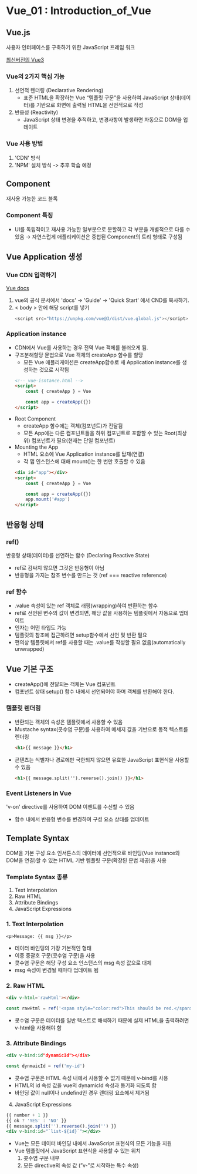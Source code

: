 # Vue_01 : Introduction_of_Vue

## Vue.js
사용자 인터페이스를 구축하기 위한 JavaScript 프레임 워크

[최신버전의 Vue3](https://vuejs.org/)

### Vue의 2가지 핵심 기능
1. 선언적 렌더링 (Declarative Rendering)
    - 표준 HTML을 확장하는 Vue “템플릿 구문”을 사용하여 JavaScript 상태(데이터)를 기반으로 화면에 출력될 HTML을 선언적으로 작성
2. 반응성 (Reactivity)
    - JavaScript 상태 변경을 추적하고, 변경사항이 발생하면 자동으로 DOM을 업데이트

### Vue 사용 방법
1. 'CDN' 방식 
2. 'NPM' 설치 방식
    -> 추후 학습 예정

## Component
재사용 가능한 코드 블록
### Component 특징
- UI를 독립적이고 재사용 가능한 일부분으로 분할하고 각 부분을 개별적으로 다룰 수 있음
    → 자연스럽게 애플리케이션은 중첩된 Component의 트리 형태로 구성됨

## Vue Application 생성
### Vue CDN 입력하기
[Vue docs](https://vuejs.org/guide/quick-start.html)

1. vue의 공식 문서에서 'docs' -> 'Guide' -> 'Quick Start' 에서 CND를 복사하기.
2. < body > 안에 해당 script를 넣기
    ```javascript
    <script src="https://unpkg.com/vue@3/dist/vue.global.js"></script>
    ```

### Application instance
- CDN에서 Vue를 사용하는 경우 전역 Vue 객체를 불러오게 됨.
- 구조분해할당 문법으로 Vue 객체의 createApp 함수를 할당
    - 모든 Vue 애플리케이션은 createApp함수로 새 Application instance를 생성하는 것으로 시작됨
    ```html
    <!-- vue-isntance.html -->
    <script>
        const { createApp } = Vue

        const app = createApp({})
    </script>
    ```
- Root Component
    - createApp 함수에는 객체(컴포넌트)가 전달됨
    - 모든 App에는 다른 컴포넌트들을 하위 컴포넌트로 포함할 수 있는 Root(최상위) 컴포넌트가 필요(현재는 단일 컴포넌트)
- Mounting the App
    - HTML 요소에 Vue Application instance를 탑재(연결)
    - 각 앱 인스턴스에 대해 mount()는 한 번만 호출할 수 있음
    ```html
    <div id="app"></div>
    <script>
        const { createApp } = Vue

        const app = createApp({})
        app.mount('#app')
    </script>
    ```

## 반응형 상태
### ref()
반응형 상태(데이터)를 선언하는 함수
(Declaring Reactive State)
- ref로 감싸지 않으면 그것은 반응형이 아님
- 반응형을 가지는 참조 변수를 만드는 것 (ref === reactive reference)
### ref 함수
- .value 속성이 있는 ref 객체로 래핑(wrapping)하여 반환하는 함수
- ref로 선언된 변수의 값이 변경되면, 해당 값을 사용하는 템플릿에서 자동으로 업데이트
- 인자는 어떤 타입도 가능
- 템플릿의 참조에 접근하려면 setup함수에서 선언 및 반환 필요
- 편의상 템플릿에서 ref를 사용할 때는 .value를 작성할 필요 없음(automatically unwrapped)

## Vue 기본 구조
- createApp()에 전달되는 객체는 Vue 컴포넌트
- 컴포넌트 상태 setup() 함수 내에서 선언되어야 하며 객체를 반환해야 한다.
### 템플릿 렌더링
- 반환되는 객체의 속성은 템플릿에서 사용할 수 있음
- Mustache syntax(콧수염 구문)를 사용하여 메세지 값을 기반으로 동적 텍스트를 렌더링
    ```html
    <h1>{{ message }}</h1>
    ```
- 콘텐츠는 식별자나 경로에만 국한되지 않으면 유효한 JavaScript 표현식을 사용할 수 있음
    ```html
    <h1>{{ message.split('').reverse().join() }}</h1>
    ```
### Event Listeners in Vue
'v-on' directive를 사용하여 DOM 이벤트를 수신할 수 있음
- 함수 내에서 반응형 변수를 변경하여 구성 요소 상태를 업데이트

## Template Syntax
DOM을 기본 구성 요소 인서튼스의 데이터에 선언적으로 바인딩(Vue instance와 DOM을 연결)할 수 있는 HTML 기반 템플릿 구문(확장된 문법 제공)을 사용

### Template Syntax 종류
1. Text Interpolation
2. Raw HTML
3. Attribute Bindings
4. JavaScript Expressions

### 1. Text Interpolation
```
<p>Message: {{ msg }}</p>
```
- 데이터 바인딩의 가장 기본적인 형태
- 이중 중괄호 구문(콧수염 구문)을 사용
- 콧수염 구문은 해당 구성 요소 인스턴스의 msg 속성 값으로 대체
- msg 속성이 변경될 때마다 업데이트 됨
### 2. Raw HTML
```html
<div v-html='rawHtml'></div>
```
```javascript
const rawHtml = ref('<span style="color:red">This should be red.</span>')
```
- 콧수염 구문은 데이터를 일반 텍스트로 해석하기 때문에 실제 HTML을 출력하려면 v-html을 사용해야 함
### 3. Attribute Bindings
```jsx
<div v-bind:id"dynamicId"></div>
```

```jsx
const dynmaicId = ref('my-id')
```
- 콧수염 구문은 HTML 속성 내에서 사용할 수 없기 때문에 v-bind를 사용
- HTML의 id 속성 값을 vue의 dynamicId 속성과 동기화 되도록 함
- 바인딩 값이 null이나 undefind인 경우 렌더링 요소에서 제거됨

4. JavaScript Expressions
```jsx
{{ number + 1 }}
{{ ok ? 'YES' : 'NO' }}
{{ message.split('').reverse().join('') }}
<div v-bind:id="`list-${id}`"></div>
```
- Vue는 모든 데이터 바인딩 내에서 JavaScript 표현식의 모든 기능을 지원
- Vue 템플릿에서 JavaScript 표현식을 사용할 수 있는 위치
    1. 콧수염 구문 내부
    2. 모든 directive의 속성 값 (”v-”로 시작하는 특수 속성)